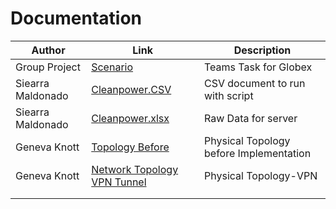 # Documentation
| Author        |Link           |Description  |
| ------------- |-------------| -----|
| Group Project | [Scenario](https://github.com/NightOwlNetwork/Documentation-/blob/main/scenario%20.pdf) |   Teams Task for Globex |
| Siearra Maldonado   | [Cleanpower.CSV](https://github.com/NightOwlNetwork/Documentation-/blob/main/Cleanpower.csv)     | CSV document to run with script |
| Siearra Maldonado  | [Cleanpower.xlsx](https://github.com/NightOwlNetwork/Documentation-/blob/main/Cleanpower.csv)     |Raw Data for server|
| Geneva Knott | [Topology Before](https://github.com/NightOwlNetwork/Documentation-/blob/main/Topology%20Before.pdf)      |Physical Topology before Implementation |
| Geneva Knott  | [ Network Topology VPN Tunnel](https://github.com/NightOwlNetwork/Documentation-/blob/main/VPN%20Topology.png)      | Physical Topology-VPN   |
|  | []()     |     |
|  | []()     |     |
